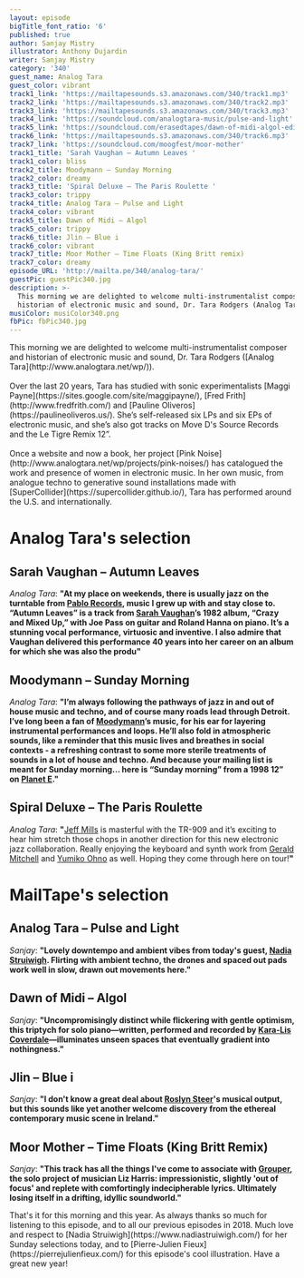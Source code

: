 ```yaml
---
layout: episode
bigTitle_font_ratio: '6'
published: true
author: Sanjay Mistry
illustrator: Anthony Dujardin
writer: Sanjay Mistry
category: '340'
guest_name: Analog Tara
guest_color: vibrant
track1_link: 'https://mailtapesounds.s3.amazonaws.com/340/track1.mp3'
track2_link: 'https://mailtapesounds.s3.amazonaws.com/340/track2.mp3'
track3_link: 'https://mailtapesounds.s3.amazonaws.com/340/track3.mp3'
track4_link: 'https://soundcloud.com/analogtara-music/pulse-and-light'
track5_link: 'https://soundcloud.com/erasedtapes/dawn-of-midi-algol-edit'
track6_link: 'https://mailtapesounds.s3.amazonaws.com/340/track6.mp3'
track7_link: 'https://soundcloud.com/moogfest/moor-mother'
track1_title: 'Sarah Vaughan – Autumn Leaves '
track1_color: bliss
track2_title: Moodymann – Sunday Morning
track2_color: dreamy
track3_title: 'Spiral Deluxe – The Paris Roulette '
track3_color: trippy
track4_title: Analog Tara – Pulse and Light
track4_color: vibrant
track5_title: Dawn of Midi – Algol
track5_color: trippy
track6_title: Jlin – Blue i
track6_color: vibrant
track7_title: Moor Mother – Time Floats (King Britt remix)
track7_color: dreamy
episode_URL: 'http://mailta.pe/340/analog-tara/'
guestPic: guestPic340.jpg
description: >-
  This morning we are delighted to welcome multi-instrumentalist composer and
  historian of electronic music and sound, Dr. Tara Rodgers (Analog Tara)
musiColor: musiColor340.png
fbPic: fbPic340.jpg
---
```

<p id="introduction">This morning we are delighted to welcome multi-instrumentalist composer and historian of electronic music and sound, Dr. Tara Rodgers ([Analog Tara](http://www.analogtara.net/wp/)). 
<br><br>
Over the last 20 years, Tara has studied with sonic experimentalists [Maggi Payne](https://sites.google.com/site/maggipayne/), [Fred Frith](http://www.fredfrith.com/) and [Pauline Oliveros](https://paulineoliveros.us/). She’s self-released six LPs and six EPs of electronic music, and she’s also got tracks on Move D's Source Records and the Le Tigre Remix 12”.
<br><br>
Once a website and now a book, her project [Pink Noise](http://www.analogtara.net/wp/projects/pink-noises/) has catalogued the work and presence of women in electronic music. In her own music, from analogue techno to generative sound installations made with [SuperCollider](https://supercollider.github.io/), Tara has performed around the U.S. and internationally.</p>


# Analog Tara's selection

## Sarah Vaughan – Autumn Leaves
_Analog Tara_: **"**At my place on weekends, there is usually jazz on the turntable from [Pablo Records](https://en.wikipedia.org/wiki/Pablo_Records), music I grew up with and stay close to. “Autumn Leaves” is a track from [Sarah Vaughan](https://en.wikipedia.org/wiki/Sarah_Vaughan)’s 1982 album, “Crazy and Mixed Up,” with Joe Pass on guitar and Roland Hanna on piano. It’s a stunning vocal performance, virtuosic and inventive. I also admire that Vaughan delivered this performance 40 years into her career on an album for which she was also the produ**"**

## Moodymann – Sunday Morning
_Analog Tara_: **"**I’m always following the pathways of jazz in and out of house music and techno, and of course many roads lead through Detroit. I’ve long been a fan of [Moodymann](http://www.mahoganimusic.com/)’s music, for his ear for layering instrumental performances and loops. He’ll also fold in atmospheric sounds, like a reminder that this music lives and breathes in social contexts - a refreshing contrast to some more sterile treatments of sounds in a lot of house and techno. And because your mailing list is meant for Sunday morning… here is “Sunday morning” from a 1998 12” on [Planet E](https://planet-e.net/).**"**

## Spiral Deluxe – The Paris Roulette 
_Analog Tara_: **"**[Jeff Mills](https://twitter.com/DJJeffMills) is masterful with the TR-909 and it’s exciting to hear him stretch those chops in another direction for this new electronic jazz collaboration. Really enjoying the keyboard and synth work from [Gerald Mitchell](https://www.discogs.com/artist/10841-Gerald-Mitchell) and [Yumiko Ohno](https://www.instagram.com/yumikoohno/) as well. Hoping they come through here on tour!**"**


# MailTape's selection

## Analog Tara – Pulse and Light
_Sanjay_: **"**Lovely downtempo and ambient vibes from today's guest, [Nadia Struiwigh](https://www.nadiastruiwigh.com/). Flirting with ambient techno, the drones and spaced out pads work well in slow, drawn out movements here.**"**

## Dawn of Midi – Algol
_Sanjay_: **"**Uncompromisingly distinct while flickering with gentle optimism, this triptych for solo piano—written, performed and recorded by [Kara-Lis Coverdale](https://soundcloud.com/klissay)—illuminates unseen spaces that eventually gradient into nothingness.**"**

## Jlin – Blue i
_Sanjay_: **"**I don't know a great deal about [Roslyn Steer](https://soundcloud.com/ros-steer)'s musical output, but this sounds like yet another welcome discovery from the ethereal contemporary music scene in Ireland.**"**

## Moor Mother – Time Floats (King Britt Remix)
_Sanjay_: **"**This track has all the things I've come to associate with [Grouper](http://www.repeatingpattern.com/), the solo project of musician Liz Harris: impressionistic, slightly 'out of focus' and replete with comfortingly indecipherable lyrics. Ultimately losing itself in a drifting, idyllic soundworld.**"**


<p id="outroduction">That's it for this morning and this year. As always thanks so much for listening to this episode, and to all our previous episodes in 2018. Much love and respect to [Nadia Struiwigh](https://www.nadiastruiwigh.com/) for her Sunday selections today, and to [Pierre-Julien Fieux](https://pierrejulienfieux.com/) for this episode's cool illustration. Have a great new year!</p>

